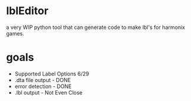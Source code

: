 # lblEditor
a very WIP python tool that can generate code to make lbl's for harmonix games.

# goals
* Supported Label Options 6/29
* .dta file output - DONE
* error detection - DONE
* .lbl output - Not Even Close


